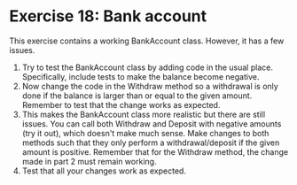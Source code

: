 ﻿# Exercise 18: Bank account

This exercise contains a working BankAccount class. However, it has a few issues.

1. Try to test the BankAccount class by adding code in the usual place. 
   Specifically, include tests to make the balance become negative.
2. Now change the code in the Withdraw method so a withdrawal is only 
   done if the balance is larger than or equal to the given amount. Remember 
   to test that the change works as expected.
3. This makes the BankAccount class more realistic but there are still issues.
   You can call both Withdraw and Deposit with negative amounts (try it out), 
   which doesn't make much sense. Make changes to both methods such that they 
   only perform a withdrawal/deposit if the given amount is positive. Remember 
   that for the Withdraw method, the change made in part 2 must remain working.
4. Test that all your changes work as expected.